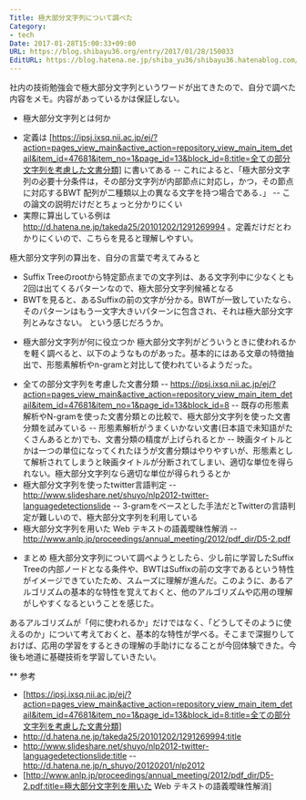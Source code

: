 ```yaml
---
Title: 極大部分文字列について調べた
Category:
- tech
Date: 2017-01-28T15:00:33+09:00
URL: https://blog.shibayu36.org/entry/2017/01/28/150033
EditURL: https://blog.hatena.ne.jp/shiba_yu36/shibayu36.hatenablog.com/atom/entry/10328749687210459102
---
```


社内の技術勉強会で極大部分文字列というワードが出てきたので、自分で調べた内容をメモ。内容があっているかは保証しない。

* 極大部分文字列とは何か
- 定義は [https://ipsj.ixsq.nii.ac.jp/ej/?action=pages_view_main&active_action=repository_view_main_item_detail&item_id=47681&item_no=1&page_id=13&block_id=8:title=全ての部分文字列を考慮した文書分類] に書いてある
-- これによると、「極大部分文字列の必要十分条件は，その部分文字列が内部節点に対応し，かつ，その節点に対応するBWT 配列が二種類以上の異なる文字を持つ場合である．」
-- この論文の説明だけだとちょっと分かりにくい
- 実際に算出している例は http://d.hatena.ne.jp/takeda25/20101202/1291269994 。定義だけだとわかりにくいので、こちらを見ると理解しやすい。

極大部分文字列の算出を、自分の言葉で考えてみると
- Suffix Treeのrootから特定節点までの文字列は、ある文字列中に少なくとも2回は出てくるパターンなので、極大部分文字列候補となる
- BWTを見ると、あるSuffixの前の文字が分かる。BWTが一致していたなら、そのパターンはもう一文字大きいパターンに包含され、それは極大部分文字列とみなさない。
という感じだろうか。

* 極大部分文字列が何に役立つか
極大部分文字列がどういうときに使われるかを軽く調べると、以下のようなものがあった。基本的にはある文章の特徴抽出で、形態素解析やn-gramと対比して使われているようだった。

- 全ての部分文字列を考慮した文書分類
-- https://ipsj.ixsq.nii.ac.jp/ej/?action=pages_view_main&active_action=repository_view_main_item_detail&item_id=47681&item_no=1&page_id=13&block_id=8
-- 既存の形態素解析やN-gramを使った文書分類との比較で、極大部分文字列を使った文書分類を試みている
-- 形態素解析がうまくいかない文書(日本語で未知語がたくさんあるとか)でも、文書分類の精度が上げられるとか
-- 映画タイトルとかは一つの単位になってくれたほうが文書分類はやりやすいが、形態素として解析されてしまうと映画タイトルが分断されてしまい、適切な単位を得られない。極大部分文字列なら適切な単位が得られうるとか
- 極大部分文字列を使ったtwitter言語判定
-- http://www.slideshare.net/shuyo/nlp2012-twitter-languagedetectionslide
-- 3-gramをベースとした手法だとTwitterの言語判定が難しいので、極大部分文字列を利用している
- 極大部分文字列を用いた Web テキストの語義曖昧性解消
-- http://www.anlp.jp/proceedings/annual_meeting/2012/pdf_dir/D5-2.pdf

* まとめ
極大部分文字列について調べようとしたら、少し前に学習したSuffix Treeの内部ノードとなる条件や、BWTはSuffixの前の文字であるという特性がイメージできていたため、スムーズに理解が進んだ。このように、あるアルゴリズムの基本的な特性を覚えておくと、他のアルゴリズムや応用の理解がしやすくなるということを感じた。

あるアルゴリズムが「何に使われるか」だけではなく、「どうしてそのように使えるのか」について考えておくと、基本的な特性が学べる。そこまで深掘りしておけば、応用の学習をするときの理解の手助けになることが今回体験できた。今後も地道に基礎技術を学習していきたい。

** 参考
- [https://ipsj.ixsq.nii.ac.jp/ej/?action=pages_view_main&active_action=repository_view_main_item_detail&item_id=47681&item_no=1&page_id=13&block_id=8:title=全ての部分文字列を考慮した文書分類]
- http://d.hatena.ne.jp/takeda25/20101202/1291269994:title
- http://www.slideshare.net/shuyo/nlp2012-twitter-languagedetectionslide:title
-- http://d.hatena.ne.jp/n_shuyo/20120201/nlp2012
- [http://www.anlp.jp/proceedings/annual_meeting/2012/pdf_dir/D5-2.pdf:title=極大部分文字列を用いた Web テキストの語義曖昧性解消]

